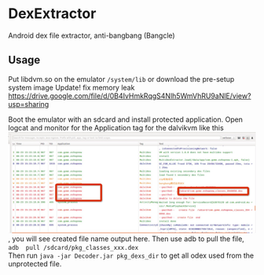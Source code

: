 # DexExtractor
Android dex file extractor, anti-bangbang (Bangcle)

## Usage
Put libdvm.so on the emulator `/system/lib` or download the pre-setup system image
Update! fix memory leak
https://drive.google.com/file/d/0B4IvHmkRqgS4Nlh5WmVhRU9aNlE/view?usp=sharing

Boot the emulator with an sdcard and install protected application.
Open logcat and monitor for the Application tag for the dalvikvm like this ![logcat](art/image.png), you will see created file name output here.
Then use adb to pull the file, `adb  pull /sdcard/pkg_classes_xxx.dex`<br>
Then run `java -jar Decoder.jar pkg_dexs_dir` to get all odex used from the unprotected file.
